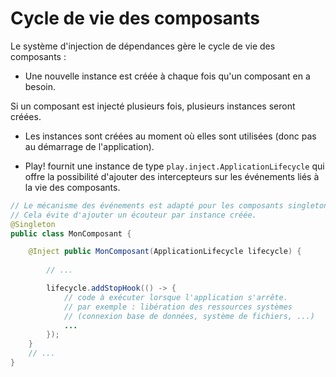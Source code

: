 # Cycle de vie des composants

Le système d'injection de dépendances gère le cycle de vie des composants :

* Une nouvelle instance est créée à chaque fois qu'un composant en a besoin.

Si un composant est injecté plusieurs fois, plusieurs instances seront créées.

* Les instances sont créées au moment où elles sont utilisées (donc pas au démarrage de l'application).

* Play! fournit une instance de type `play.inject.ApplicationLifecycle` qui offre la possibilité d'ajouter des intercepteurs sur les événements liés à la vie des composants.

```java
// Le mécanisme des événements est adapté pour les composants singleton.
// Cela évite d'ajouter un écouteur par instance créée.
@Singleton
public class MonComposant {

    @Inject public MonComposant(ApplicationLifecycle lifecycle) {
        
        // ...

        lifecycle.addStopHook(() -> {
            // code à exécuter lorsque l'application s'arrête.
            // par exemple : libération des ressources systèmes 
            // (connexion base de données, système de fichiers, ...)
            ...
        });
    }
    // ...
}
```